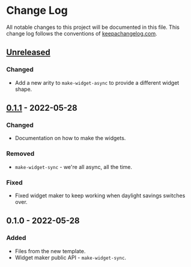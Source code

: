 # Change Log
All notable changes to this project will be documented in this file. This change log follows the conventions of [keepachangelog.com](http://keepachangelog.com/).

## [Unreleased]
### Changed
- Add a new arity to `make-widget-async` to provide a different widget shape.

## [0.1.1] - 2022-05-28
### Changed
- Documentation on how to make the widgets.

### Removed
- `make-widget-sync` - we're all async, all the time.

### Fixed
- Fixed widget maker to keep working when daylight savings switches over.

## 0.1.0 - 2022-05-28
### Added
- Files from the new template.
- Widget maker public API - `make-widget-sync`.

[Unreleased]: https://sourcehost.site/your-name/farmer/compare/0.1.1...HEAD
[0.1.1]: https://sourcehost.site/your-name/farmer/compare/0.1.0...0.1.1
